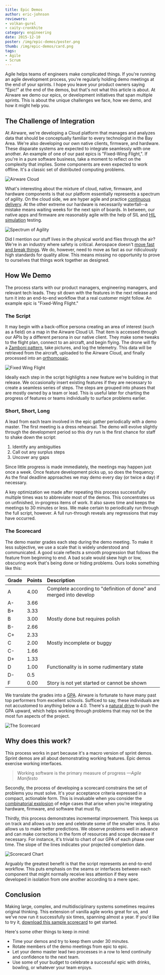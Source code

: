 ```yaml
---
title: Epic Demos
author: eric-johnson
reviewers:
- volkan-gurel
- caity-cronkhite
category: engineering
date: 2015-12-10
poster: /img/epic-demos/poster.png
thumb: /img/epic-demos/card.png
tags:
- Agile
- Scrum
---
```


Agile helps teams of engineers make complicated things. If you're running an agile development process, you're regularly holding demo meetings at the end of your sprints. I hope you leave your product owners saying "Epic!" at the end of the demos, but that's not what this article is about. At Airware we demo our epics, or development initiatives that span multiple sprints. This is about the unique challenges we face, how we demo, and how it might help you.

The Challenge of Integration
----------------------------
At Airware, we're developing a Cloud platform that manages and analyzes data that should be conceptually familiar to every technologist in the Bay Area. We're also developing our own native clients, firmware, and hardware. These disparate systems are expected to integrate seamlessly with one another. An example of one of our past epics is "Fixed-Wing Flight,". If you're in a pure software business, take a moment to reflect on the complexity that implies. Some components are even expected to work offline. It's a classic set of distributed computing problems.

![Airware Cloud](https://placehold.it/750x400)

What's interesting about the mixture of cloud, native, firmware, and hardware components is that our platform essentially represents a spectrum of agility. On the cloud side, we are hyper agile and practice [continuous delivery](https://en.wikipedia.org/wiki/Continuous_delivery). At the other extreme our hardware is necessarily waterfall--a mistake means waiting weeks for the next spin of boards. In between, our native apps and firmware are reasonably agile with the help of SIL and [HIL simulation](https://en.wikipedia.org/wiki/Hardware-in-the-loop_simulation) testing.

![Spectrum of Agility](https://placehold.it/750x400)

Did I mention our stuff lives in the physical world and flies through the air? We're in an industry where safety is critical. Aerospace doesn't [move fast and break things](http://www.businessinsider.com/mark-zuckerberg-2010-10). We do, however, need to move as fast as our ridiculously high standards for quality allow. This means missing no opportunity to prove to ourselves that things work together as designed.

How We Demo
-----------

The process starts with our product managers, engineering managers, and relevant tech leads. They sit down with the features in the next release and turn it into an end-to-end workflow that a real customer might follow. An example epic is "Fixed-Wing Flight."

### The Script

It may begin with a back-office persona creating an area of interest (such as a field) on a map in the Airware Cloud UI. That item is accessed through our APIs by a different persona in our native client. They make some tweaks to the flight plan, connect to an aircraft, and begin flying. The drone will fly a [Zamboni pattern](https://en.wikipedia.org/wiki/Ice_resurfacer), take pictures, and log the telemetry. This data will be retrieved from the aircraft, uploaded to the Airware Cloud, and finally processed into an [orthomosaic](https://en.wikipedia.org/wiki/Orthophoto).

![Fixed Wing Flight](https://placehold.it/750x400)

Ideally each step in the script highlights a new feature we're building in that release. We occasionally insert existing features if they are necessary to create a seamless series of steps. The steps are grouped into phases that are mostly owned by a team or lead. This is useful later for charting the progress of features or teams individually to surface problems earlier.

### Short, Short, Long

A lead from each team involved in the epic gather periodically with a demo master. The first meeting is a dress rehearsal. The demo will evolve slightly through the development period so this dry run is the first chance for staff to shake down the script:

1. Identify any ambiguities
2. Call out any surplus steps
3. Uncover any gaps

Since little progress is made immediately, the meetings may happen just once a week. Once feature development picks up, so does the frequency. As the final deadline approaches we may demo every day (or twice a day) if necessary.

A key optimization we made after repeating this process successfully multiple times was to abbreviate most of the demos. This concentrates us on unfinished, in-progress items of work. It also saves time and keeps the meetings to 30 minutes or less. We make certain to periodically run through the full script, however. A full run-through reveals any regressions that may have occurred.

### The Scorecard

The demo master grades each step during the demo meeting. To make it less subjective, we use a scale that is widely understood and communicated. A good scale reflects a smooth progression that follows the feature from beginning to end. A bad scale would skew high or low, obscuring work that's being done or hiding problems. Ours looks something like this:

Grade|Points|Description
-----|------|:----------
A    |4.00  |Complete according to "definition of done" and merged into develop
A-   |3.66  |
B+   |3.33  |
B    |3.00  |Mostly done but requires polish
B-   |2.66  |
C+   |2.33  |
C    |2.00  |Mostly incomplete or buggy
C-   |1.66  |
D+   |1.33  |
D    |1.00  |Functionality is in some rudimentary state
D-   | 0.5  |
F    |0.00  |Story is not yet started or cannot be shown

We translate the grades into a [GPA](https://en.wikipedia.org/wiki/Grading_(education)). Airware is fortunate to have many past top performers from excellent schools. Sufficed to say, these individuals are not accustomed to anything below a 4.0. There's a [natural drive](https://en.wikipedia.org/wiki/Gamification) to push the GPA upward, which helps working through problems that may not be the most fun aspects of the project.

![The Scorecard](https://placehold.it/750x400)

Why does this work?
-------------------

This process works in part because it's a macro version of sprint demos. Sprint demos are all about demonstrating working features. Epic demos exercise working interfaces.

> Working software is the primary measure of progress <cite>—Agile Manifesto</cite>

Secondly, the process of developing a scorecard constrains the set of problems you must solve. It's your acceptance criteria expressed in a compact, actionable form. This is invaluable when you consider the [combinatorial explosion](https://en.wikipedia.org/wiki/Combinatorial_explosion) of edge cases that arise when you're integrating hardware, firmware, and software that must fly.

Thirdly, this process demonstrates incremental improvement. This keeps us on track and allows us to see and celebrate some of the smaller wins. It also allows us to make better predictions. We observe problems well in advance and can make corrections in the form of resources and scope decrease if necessary. For instance, it's trivial to chart of our GPA of each phase over time. The slope of the lines indicates your projected completion date.

![Scorecard Chart](https://placehold.it/750x400)

Arguably the greatest benefit is that the script represents an end-to-end workflow. This puts emphasis on the seams or interfaces between each component that might normally receive less attention if they were developed in isolation from one another according to a mere spec.

Conclusion
----------

Making large, complex, and multidisciplinary systems sometimes requires original thinking. This extension of vanilla agile works great for us, and we've now run it successfully six times, spanning almost a year. If you'd like to try it, [download this sample scorecard](http://example.com) to get started.

Here's some other things to keep in mind:

* Time your demos and try to keep them under 30 minutes.
* Rotate members of the demo meetings from epic to epic.
* Let your demo master lead two processes in a row to lend continuity and confidence to the next team.
* Use some of your budget to celebrate a successful epic with drinks, bowling, or whatever your team enjoys.
